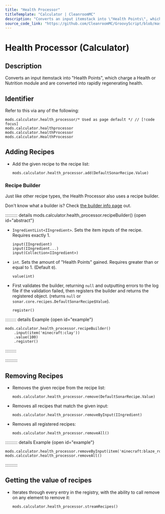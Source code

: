 ```yaml
---
title: "Health Processor"
titleTemplate: "Calculator | CleanroomMC"
description: "Converts an input itemstack into \"Health Points\", which charge a Health or Nutrition module and are converted into rapidly regenerating health."
source_code_link: "https://github.com/CleanroomMC/GroovyScript/blob/master/src/main/java/com/cleanroommc/groovyscript/compat/mods/calculator/HealthProcessor.java"
---
```


# Health Processor (Calculator)

## Description

Converts an input itemstack into \"Health Points\", which charge a Health or Nutrition module and are converted into rapidly regenerating health.

## Identifier

Refer to this via any of the following:

```groovy:no-line-numbers {1}
mods.calculator.health_processor/* Used as page default */ // [!code focus]
mods.calculator.healthprocessor
mods.calculator.healthProcessor
mods.calculator.HealthProcessor
```


## Adding Recipes

- Add the given recipe to the recipe list:

    ```groovy:no-line-numbers
    mods.calculator.health_processor.add(DefaultSonarRecipe.Value)
    ```


### Recipe Builder

Just like other recipe types, the Health Processor also uses a recipe builder.

Don't know what a builder is? Check [the builder info page](../../getting_started/builder.md) out.

:::::::::: details mods.calculator.health_processor.recipeBuilder() {open id="abstract"}
- `IngredientList<IIngredient>`. Sets the item inputs of the recipe. Requires exactly 1.

    ```groovy:no-line-numbers
    input(IIngredient)
    input(IIngredient...)
    input(Collection<IIngredient>)
    ```

- `int`. Sets the amount of "Health Points" gained. Requires greater than or equal to 1. (Default `0`).

    ```groovy:no-line-numbers
    value(int)
    ```

- First validates the builder, returning `null` and outputting errors to the log file if the validation failed, then registers the builder and returns the registered object. (returns `null` or `sonar.core.recipes.DefaultSonarRecipe$Value`).

    ```groovy:no-line-numbers
    register()
    ```

::::::::: details Example {open id="example"}
```groovy:no-line-numbers
mods.calculator.health_processor.recipeBuilder()
    .input(item('minecraft:clay'))
    .value(100)
    .register()
```

:::::::::

::::::::::

## Removing Recipes

- Removes the given recipe from the recipe list:

    ```groovy:no-line-numbers
    mods.calculator.health_processor.remove(DefaultSonarRecipe.Value)
    ```

- Removes all recipes that match the given input:

    ```groovy:no-line-numbers
    mods.calculator.health_processor.removeByInput(IIngredient)
    ```

- Removes all registered recipes:

    ```groovy:no-line-numbers
    mods.calculator.health_processor.removeAll()
    ```

:::::::::: details Example {open id="example"}
```groovy:no-line-numbers
mods.calculator.health_processor.removeByInput(item('minecraft:blaze_rod'))
mods.calculator.health_processor.removeAll()
```

::::::::::

## Getting the value of recipes

- Iterates through every entry in the registry, with the ability to call remove on any element to remove it:

    ```groovy:no-line-numbers
    mods.calculator.health_processor.streamRecipes()
    ```

